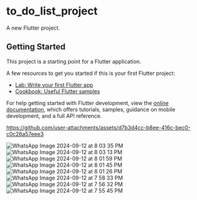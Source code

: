 # to_do_list_project

A new Flutter project.

## Getting Started

This project is a starting point for a Flutter application.

A few resources to get you started if this is your first Flutter project:

- [Lab: Write your first Flutter app](https://docs.flutter.dev/get-started/codelab)
- [Cookbook: Useful Flutter samples](https://docs.flutter.dev/cookbook)

For help getting started with Flutter development, view the
[online documentation](https://docs.flutter.dev/), which offers tutorials,
samples, guidance on mobile development, and a full API reference.

https://github.com/user-attachments/assets/d7b3d4cc-b8ee-416c-bec0-c0c26a57eee3

![WhatsApp Image 2024-09-12 at 8 03 35 PM](https://github.com/user-attachments/assets/c321370d-567a-4377-93d8-8094c8a98ed4)
![WhatsApp Image 2024-09-12 at 8 03 13 PM](https://github.com/user-attachments/assets/1e602d6c-6aaa-476a-a50f-cef580a80dcb)
![WhatsApp Image 2024-09-12 at 8 01 59 PM](https://github.com/user-attachments/assets/715746be-cd47-4015-adad-8bfa010c1e1e)
![WhatsApp Image 2024-09-12 at 8 01 45 PM](https://github.com/user-attachments/assets/c4ddc8d2-6070-41d1-b81d-cbf8af83bc7f)
![WhatsApp Image 2024-09-12 at 8 01 26 PM](https://github.com/user-attachments/assets/8dc90d59-1927-4035-9dad-a8ed5dbfc497)
![WhatsApp Image 2024-09-12 at 7 58 33 PM](https://github.com/user-attachments/assets/866fcd46-25fc-4af9-b1a2-627b69592da1)
![WhatsApp Image 2024-09-12 at 7 56 32 PM](https://github.com/user-attachments/assets/a09313a0-8e4f-4f67-bc1a-eaa196f4a666)
![WhatsApp Image 2024-09-12 at 7 55 45 PM](https://github.com/user-attachments/assets/0eb5299b-4d63-4f6f-87d7-d3747a6bb115)
